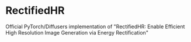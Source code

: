 # RectifiedHR
Official PyTorch/Diffusers implementation of "RectifiedHR: Enable Efficient High Resolution Image Generation via Energy Rectification"
